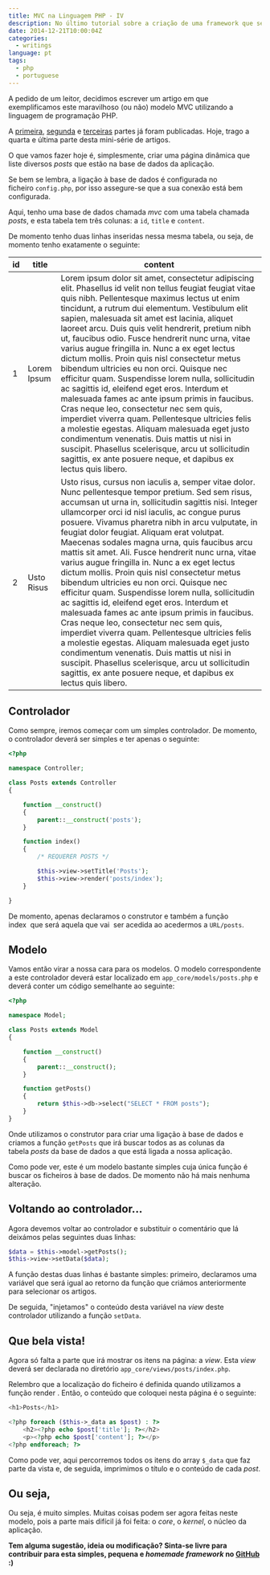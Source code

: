```yaml
---
title: MVC na Linguagem PHP - IV
description: No último tutorial sobre a criação de uma framework que segue o modelo MVC, criamos uma página dinâmica com acesso à base de dados.
date: 2014-12-21T10:00:04Z
categories:
  - writings
language: pt
tags:
  - php
  - portuguese
---
```


A pedido de um leitor, decidimos escrever um artigo em que exemplificamos este maravilhoso (ou não) modelo MVC utilizando a linguagem de programação PHP.

<!--more-->

A [primeira](/2014/12/18/mvc-linguagem-php), [segunda](/2014/12/19/mvc-linguagem-php-ii) e [terceiras](/2014/12/20/mvc-linguagem-php-iii) partes já foram publicadas. Hoje, trago a quarta e última parte desta mini-série de artigos.

O que vamos fazer hoje é, simplesmente, criar uma página dinâmica que liste diversos _posts_ que estão na base de dados da aplicação.

Se bem se lembra, a ligação à base de dados é configurada no ficheiro `config.php`, por isso assegure-se que a sua conexão está bem configurada.

Aqui, tenho uma base de dados chamada _mvc_ com uma tabela chamada _posts_, e esta tabela tem três colunas: a `id`, `title` e `content`.

De momento tenho duas linhas inseridas nessa mesma tabela, ou seja, de momento tenho exatamente o seguinte:

| id | title       | content                                                                                                                                                                                                                                                                                                                                                                                                                                                                                                                                                                                                                                                                                                                                                                                                                                                                                                                                                                                                                                                  |
|----|-------------|----------------------------------------------------------------------------------------------------------------------------------------------------------------------------------------------------------------------------------------------------------------------------------------------------------------------------------------------------------------------------------------------------------------------------------------------------------------------------------------------------------------------------------------------------------------------------------------------------------------------------------------------------------------------------------------------------------------------------------------------------------------------------------------------------------------------------------------------------------------------------------------------------------------------------------------------------------------------------------------------------------------------------------------------------------|
| 1  | Lorem Ipsum | Lorem ipsum dolor sit amet, consectetur adipiscing elit. Phasellus id velit non tellus feugiat feugiat vitae quis nibh. Pellentesque maximus lectus ut enim tincidunt, a rutrum dui elementum. Vestibulum elit sapien, malesuada sit amet est lacinia, aliquet laoreet arcu. Duis quis velit hendrerit, pretium nibh ut, faucibus odio. Fusce hendrerit nunc urna, vitae varius augue fringilla in. Nunc a ex eget lectus dictum mollis. Proin quis nisl consectetur metus bibendum ultricies eu non orci. Quisque nec efficitur quam. Suspendisse lorem nulla, sollicitudin ac sagittis id, eleifend eget eros. Interdum et malesuada fames ac ante ipsum primis in faucibus. Cras neque leo, consectetur nec sem quis, imperdiet viverra quam. Pellentesque ultricies felis a molestie egestas. Aliquam malesuada eget justo condimentum venenatis. Duis mattis ut nisi in suscipit. Phasellus scelerisque, arcu ut sollicitudin sagittis, ex ante posuere neque, et dapibus ex lectus quis libero.                                                    |
| 2  | Usto Risus  | Usto risus, cursus non iaculis a, semper vitae dolor. Nunc pellentesque tempor pretium. Sed sem risus, accumsan ut urna in, sollicitudin sagittis nisi. Integer ullamcorper orci id nisl iaculis, ac congue purus posuere. Vivamus pharetra nibh in arcu vulputate, in feugiat dolor feugiat. Aliquam erat volutpat. Maecenas sodales magna urna, quis faucibus arcu mattis sit amet. Ali. Fusce hendrerit nunc urna, vitae varius augue fringilla in. Nunc a ex eget lectus dictum mollis. Proin quis nisl consectetur metus bibendum ultricies eu non orci. Quisque nec efficitur quam. Suspendisse lorem nulla, sollicitudin ac sagittis id, eleifend eget eros. Interdum et malesuada fames ac ante ipsum primis in faucibus. Cras neque leo, consectetur nec sem quis, imperdiet viverra quam. Pellentesque ultricies felis a molestie egestas. Aliquam malesuada eget justo condimentum venenatis. Duis mattis ut nisi in suscipit. Phasellus scelerisque, arcu ut sollicitudin sagittis, ex ante posuere neque, et dapibus ex lectus quis libero. |

## Controlador


Como sempre, iremos começar com um simples controlador. De momento, o controlador deverá ser simples e ter apenas o seguinte:

```php
<?php

namespace Controller;

class Posts extends Controller
{

    function __construct()
    {
        parent::__construct('posts');
    }

    function index()
    {
        /* REQUERER POSTS */

        $this->view->setTitle('Posts');
        $this->view->render('posts/index');
    }

}
```

De momento, apenas declaramos o construtor e também a função index  que será aquela que vai  ser acedida ao acedermos a `URL/posts`.

## Modelo

Vamos então virar a nossa cara para os modelos. O modelo correspondente a este controlador deverá estar localizado em `app_core/models/posts.php` e deverá conter um código semelhante ao seguinte:

```php
<?php

namespace Model;

class Posts extends Model
{

    function __construct()
    {
        parent::__construct();
    }

    function getPosts()
    {
        return $this->db->select("SELECT * FROM posts");
    }
}
```

Onde utilizamos o construtor para criar uma ligação à base de dados e criamos a função `getPosts` que irá buscar todos as as colunas da tabela *posts* da base de dados a que está ligada a nossa aplicação.

Como pode ver, este é um modelo bastante simples cuja única função é buscar os ficheiros à base de dados. De momento não há mais nenhuma alteração.

## Voltando ao controlador...

Agora devemos voltar ao controlador e substituir o comentário que lá deixámos pelas seguintes duas linhas:

```php
$data = $this->model->getPosts();
$this->view->setData($data);
```

A função destas duas linhas é bastante simples: primeiro, declaramos uma variável que será igual ao retorno da função que criámos anteriormente para selecionar os artigos.

De seguida, "injetamos" o conteúdo desta variável na _view_ deste controlador utilizando a função `setData`.

## Que bela vista!

Agora só falta a parte que irá mostrar os itens na página: a _view_. Esta _view_ deverá ser declarada no diretório `app_core/views/posts/index.php`.

Relembro que a localização do ficheiro é definida quando utilizamos a função render . Então, o conteúdo que coloquei nesta página é o seguinte:

```php
<h1>Posts</h1>

<?php foreach ($this->_data as $post) : ?>
    <h2><?php echo $post['title']; ?></h2>
    <p><?php echo $post['content']; ?></p>
<?php endforeach; ?>
```

Como pode ver, aqui percorremos todos os itens do array `$_data` que faz parte da vista e, de seguida, imprimimos o título e o conteúdo de cada _post_.

## Ou seja,

Ou seja, é muito simples. Muitas coisas podem ser agora feitas neste modelo, pois a parte mais difícil já foi feita: o _core_, o _kernel_, o núcleo da aplicação.

**Tem alguma sugestão, ideia ou modificação? Sinta-se livre para contribuir para esta simples, pequena e _homemade framework_ no [GitHub](https://github.com/hacdias/InMVC) :)**
